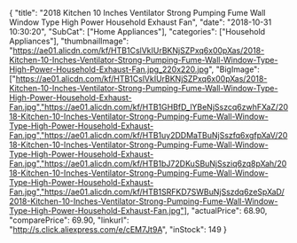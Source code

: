 {
	"title": "2018 Kitchen 10 Inches Ventilator Strong Pumping Fume Wall Window Type High Power Household Exhaust Fan",
	"date": "2018-10-31 10:30:20",
	"SubCat": ["Home Appliances"],
	"categories": ["Household Appliances"],
	"thumbnailImage": "https://ae01.alicdn.com/kf/HTB1CslVkIUrBKNjSZPxq6x00pXas/2018-Kitchen-10-Inches-Ventilator-Strong-Pumping-Fume-Wall-Window-Type-High-Power-Household-Exhaust-Fan.jpg_220x220.jpg",
	"BigImage": ["https://ae01.alicdn.com/kf/HTB1CslVkIUrBKNjSZPxq6x00pXas/2018-Kitchen-10-Inches-Ventilator-Strong-Pumping-Fume-Wall-Window-Type-High-Power-Household-Exhaust-Fan.jpg","https://ae01.alicdn.com/kf/HTB1GHBfD_lYBeNjSszcq6zwhFXaZ/2018-Kitchen-10-Inches-Ventilator-Strong-Pumping-Fume-Wall-Window-Type-High-Power-Household-Exhaust-Fan.jpg","https://ae01.alicdn.com/kf/HTB1uy2DDMaTBuNjSszfq6xgfpXaV/2018-Kitchen-10-Inches-Ventilator-Strong-Pumping-Fume-Wall-Window-Type-High-Power-Household-Exhaust-Fan.jpg","https://ae01.alicdn.com/kf/HTB1bJ72DKuSBuNjSsziq6zq8pXah/2018-Kitchen-10-Inches-Ventilator-Strong-Pumping-Fume-Wall-Window-Type-High-Power-Household-Exhaust-Fan.jpg","https://ae01.alicdn.com/kf/HTB1SRFKD7SWBuNjSszdq6zeSpXaD/2018-Kitchen-10-Inches-Ventilator-Strong-Pumping-Fume-Wall-Window-Type-High-Power-Household-Exhaust-Fan.jpg"],
	"actualPrice": 68.90,
	"comparePrice": 69.90,
	"linkurl": "http://s.click.aliexpress.com/e/cEM7Jt9A",
	"inStock": 149
}
